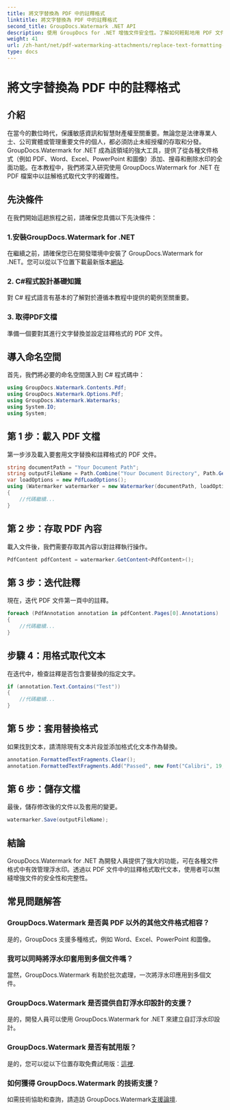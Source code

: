 ```yaml
---
title: 將文字替換為 PDF 中的註釋格式
linktitle: 將文字替換為 PDF 中的註釋格式
second_title: GroupDocs.Watermark .NET API
description: 使用 GroupDocs for .NET 增強文件安全性。了解如何輕鬆地用 PDF 文件中的註釋格式替換文字。
weight: 41
url: /zh-hant/net/pdf-watermarking-attachments/replace-text-formatting-annotation-pdf/
type: docs
---
```

# 將文字替換為 PDF 中的註釋格式

## 介紹
在當今的數位時代，保護敏感資訊和智慧財產權至關重要。無論您是法律專業人士、公司實體或管理重要文件的個人，都必須防止未經授權的存取和分發。 GroupDocs.Watermark for .NET 成為該領域的強大工具，提供了從各種文件格式（例如 PDF、Word、Excel、PowerPoint 和圖像）添加、搜尋和刪除水印的全面功能。在本教程中，我們將深入研究使用 GroupDocs.Watermark for .NET 在 PDF 檔案中以註解格式取代文字的複雜性。
## 先決條件
在我們開始這趟旅程之前，請確保您具備以下先決條件：
### 1.安裝GroupDocs.Watermark for .NET
在繼續之前，請確保您已在開發環境中安裝了 GroupDocs.Watermark for .NET。您可以從以下位置下載最新版本[網站](https://releases.groupdocs.com/Watermark/net/).
### 2. C#程式設計基礎知識
對 C# 程式語言有基本的了解對於遵循本教程中提供的範例至關重要。
### 3. 取得PDF文檔
準備一個要對其進行文字替換並設定註釋格式的 PDF 文件。

## 導入命名空間
首先，我們將必要的命名空間匯入到 C# 程式碼中：
```csharp
using GroupDocs.Watermark.Contents.Pdf;
using GroupDocs.Watermark.Options.Pdf;
using GroupDocs.Watermark.Watermarks;
using System.IO;
using System;
```
## 第 1 步：載入 PDF 文檔
第一步涉及載入要套用文字替換和註釋格式的 PDF 文件。
```csharp
string documentPath = "Your Document Path";
string outputFileName = Path.Combine("Your Document Directory", Path.GetFileName(documentPath));
var loadOptions = new PdfLoadOptions();
using (Watermarker watermarker = new Watermarker(documentPath, loadOptions))
{
    //代碼繼續...
}
```
## 第 2 步：存取 PDF 內容
載入文件後，我們需要存取其內容以對註釋執行操作。
```csharp
PdfContent pdfContent = watermarker.GetContent<PdfContent>();
```
## 第 3 步：迭代註釋
現在，迭代 PDF 文件第一頁中的註釋。
```csharp
foreach (PdfAnnotation annotation in pdfContent.Pages[0].Annotations)
{
    //代碼繼續...
}
```
## 步驟 4：用格式取代文本
在迭代中，檢查註釋是否包含要替換的指定文字。
```csharp
if (annotation.Text.Contains("Test"))
{
    //代碼繼續...
}
```
## 第 5 步：套用替換格式
如果找到文本，請清除現有文本片段並添加格式化文本作為替換。
```csharp
annotation.FormattedTextFragments.Clear();
annotation.FormattedTextFragments.Add("Passed", new Font("Calibri", 19, FontStyle.Bold), Color.Red, Color.Aqua);
```
## 第 6 步：儲存文檔
最後，儲存修改後的文件以及套用的變更。
```csharp
watermarker.Save(outputFileName);
```

## 結論
GroupDocs.Watermark for .NET 為開發人員提供了強大的功能，可在各種文件格式中有效管理浮水印。透過以 PDF 文件中的註釋格式取代文本，使用者可以無縫增強文件的安全性和完整性。
## 常見問題解答
### GroupDocs.Watermark 是否與 PDF 以外的其他文件格式相容？
是的，GroupDocs 支援多種格式，例如 Word、Excel、PowerPoint 和圖像。
### 我可以同時將浮水印套用到多個文件嗎？
當然，GroupDocs.Watermark 有助於批次處理，一次將浮水印應用到多個文件。
### GroupDocs.Watermark 是否提供自訂浮水印設計的支援？
是的，開發人員可以使用 GroupDocs.Watermark for .NET 來建立自訂浮水印設計。
### GroupDocs.Watermark 是否有試用版？
是的，您可以從以下位置存取免費試用版：[這裡](https://releases.groupdocs.com/).
### 如何獲得 GroupDocs.Watermark 的技術支援？
如需技術協助和查詢，請造訪 GroupDocs.Watermark[支援論壇](https://forum.groupdocs.com/c/watermark/19).